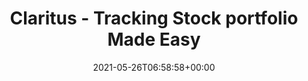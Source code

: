 ---
date: 2021-05-26T06:58:58+00:00
styleSource: scss/portfolio-lp.scss

url: /lp/stock-portfolio-tracking
type: lp
layout: stock-portfolio-tracking
content_class: landing-page home home-portfolio

title: Claritus - Tracking Stock portfolio Made Easy
heroTitle: Tracking <span class="is-green">Stock portfolio</span> Made Easy
Description: It’s never been easier to track your stock portfolios. With Claritus you can track all your stock portfolios, assets and investments in one place.
thumbnail: /images/section-hero-portfolio.png
heroText: It’s never been easier to track your stock portfolios. With Claritus you can track all your stock portfolios, assets and investments in one place.
heroImg: /images/section-hero-portfolio.png

section1Title: Track and Control
section1Text: With real time data from more than 17,000 global financial institutions, brokerages, and other financial organizations, it’s never been easier to automatically keep track of your investments and assets.
section1Img: /images/section-1-portfolio.png
section1ImgLazy: /images/section-1-portfolio-min.png

section2Title: Nurture and Grow
section2Text: Analyze your wealth's performance over time easily and accurately, and enjoy cross-asset performance comparisons to help grow your wealth.
section2Img: /images/section-2-portfolio.png
section2ImgLazy: /images/section-2-portfolio-min.png

section3Title: All in One
section3Text: View all of your stock portfolios in a single glance so you can clearly see the risk level, returns, diversification, etc.
section3Img: /images/section-3-portfolio.png
section3ImgLazy: /images/section-3-portfolio-min.png

section4Title: Clear & Concise
section4Text: At Claritus, we believe that you should have a clear, and understandable view of your assets and investments - without requiring a Master’s degree in Finance!
section4Img: /images/clear-concise-crypto.svg
section4ImgLazy: /images/clear-concise-crypto-min.png

section5Title: What our early adopters saying about us...
testimonials:
    - title: fantastic! The app is really well designed, loads very fast and I really appreciate the subtle details that have been included. I'm very happy to have found it.
      author: Richard F.
    - title: I really like using Claritus to keep track of all my assets and liabilities.
      author: Andress T.
    - title: I'm really excited to switch to Claritus as my primary tool and replace my old spreadsheet.
      author: Mike M.

section7Title: Privacy and Security Guaranteed
section7Text: We know your privacy and security are of the utmost importance to you, which is why we are committed to the highest standards of data security and encryption. With Claritus, you know your data is <span class="is-underline">for your eyes only</span>.
section7Img: /images/section-5.jpg
section7ImgLazy: /images/section-5-min.jpg
---